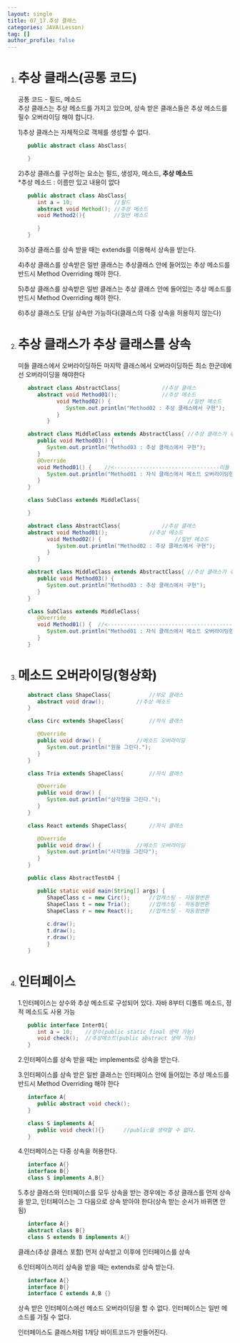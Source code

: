```yaml
---
layout: single
title: 07_17.추상 클래스
categories: JAVA(Lesson)
tag: []
author_profile: false
---
```


1. # 추상 클래스(공통 코드)
   공통 코드 - 필드, 메소드   
   추상 클래스는 추상 메소드를 가지고 있으며, 상속 받은 클래스들은 추상 메소드를 필수 오버라이딩 해야 합니다.   

   1)추상 클래스는 자체적으로 객체를 생성할 수 없다.   
   ```java
      public abstract class AbsClass{

      }
   ```   

   2)추상 클래스를 구성하는 요소는 필드, 생성자, 메소드, __추상 메소드__   
   *추상 메소드 : 이름만 있고 내용이 없다   
   ```java
      public abstract class AbsClass{
         int a = 10;             //필드
         abstract void Method(); //추상 메소드
         void Method2(){         //일반 메소드

         }
      }
   ```   

   3)추상 클래스를 상속 받을 때는 extends를 이용해서 상속을 받는다.   

   4)추상 클래스를 상속받은 일반 클래스는 추상클래스 안에 들어있는 추상 메소드를 반드시 Method Overriding 해야 한다.   

   5)추상 클래스를 상속받은 일반 클래스는 추상 클래스 안에 들어있는 추상 메소드를 반드시 Method Overriding 해야 한다.   

   6)추상 클래스도 단일 상속만 가능하다(클래스의 다중 상속을 허용하지 않는다)   

1. # 추상 클래스가 추상 클래스를 상속
   미들 클래스에서 오버라이딩하든 마지막 클래스에서 오버라이딩하든 최소 한군데에선 오버라이딩을 해야한다

   ```JAVA
      abstract class AbstractClass{				//추상 클래스
         abstract void Method01();				//추상 메소드
               void Method02() {						//일반 메소드
                  System.out.println("Method02 : 추상 클래스에서 구현"); 
               }
            }

      abstract class MiddleClass extends AbstractClass{	//추상 클래스가 추상 클래스를 상속받을 때도 extends
         public void Method03() {
            System.out.println("Method03 : 추상 클래스에서 구현");
         }
         @Override
         void Method01() {    //<---------------------------------미들 클래스에서 오버라이딩
            System.out.println("Method01 : 자식 클래스에서 메소드 오버라이딩한 메소드");
         }
      }

      class SubClass extends MiddleClass{

      }

   ```

   ```java
      abstract class AbstractClass{				//추상 클래스
      abstract void Method01();				//추상 메소드
            void Method02() {						//일반 메소드
               System.out.println("Method02 : 추상 클래스에서 구현"); 
            }
         }

      abstract class MiddleClass extends AbstractClass{	//추상 클래스가 추상 클래스를 상속받을 때도 extends
         public void Method03() {
            System.out.println("Method03 : 추상 클래스에서 구현");
         }
      }

      class SubClass extends MiddleClass{
         @Override
         void Method01() {  //<----------------------------------------최종 클래스 오버라이딩
            System.out.println("Method01 : 자식 클래스에서 메소드 오버라이딩한 메소드");
         }
      }
   ```

1. # 메소드 오버라이딩(형상화)
   ```java
      abstract class ShapeClass{			//부모 클래스
         abstract void draw();			//추상 메소드
      }

      class Circ extends ShapeClass{		//자식 클래스

         @Override
         public void draw() {			//메소드 오버라이딩
            System.out.println("원을 그린다.");
         }
      }

      class Tria extends ShapeClass{		//자식 클래스	

         @Override
         public void draw() {
            System.out.println("삼각형을 그린다.");
         }
      }

      class React extends ShapeClass{		//자식 클래스

         @Override
         public void draw() {			//메소드 오버라이딩
            System.out.println("사각형을 그린다");
         }
      }

      public class AbstractTest04 {

         public static void main(String[] args) {
            ShapeClass c = new Circ();		//업캐스팅 - 자동형변환
            ShapeClass t = new Tria();		//업캐스팅 - 자동형변환
            ShapeClass r = new React();		//업캐스팅 - 자동형변환
            
            c.draw();
            t.draw();
            r.draw();
            }
      }
   ```

1. # 인터페이스
   1.인터페이스는 상수와 추상 메소드로 구성되어 있다. 자바 8부터 디폴트 메소드, 정적 메소드도 사용 가능   
   ```java
      public interface Inter01{
         int a = 10;    //상수(public static final 생략 가능)
         void check();  //추상메소드(public abstract 생략 가능)
      }
   ```   

   2.인터페이스를 상속 받을 때는 implements로 상속을 받는다.   

   3.인터페이스를 상속 받은 일반 클래스는 인터페이스 안에 들어있는 추상 메소드를 반드시 Method Overriding 해야 한다
   ```java
      interface A{
         public abstract void check();
      }

      class S implements A{
         public void check(){}      //public을 생략할 수 없다.
      }
   ```

   4.인터페이스는 다중 상속을 허용한다.   
   ```java
      interface A{}
      interface B{}
      class S implements A,B{}
   ```

   5.추상 클래스와 인터페이스를 모두 상속을 받는 경우에는 추상 클래스를 먼저 상속을 받고, 인터페이스는 그 다음으로 상속 받아야 한다(상속 받는 순서가 바뀌면 안됨)
   ```java
      interface A{}
      abstract class B{}
      class S extends B implements A{}
   ```  
   클래스(추상 클래스 포함) 먼저 상속받고 이후에 인터페이스를 상속   

   6.인터페이스끼리 상속을 받을 때는 extends로 상속 받는다.   
   ```java
      interface A{}
      interface B{}
      interface C extends A,B {}
   ```  
   상속 받은 인터페이스에선 메소드 오버라이딩을 할 수 없다. 인터페이스는 일반 메소드를 가질 수 없다. 

   인터페이스도 클래스처럼 1개당 바이트코드가 만들어진다.

